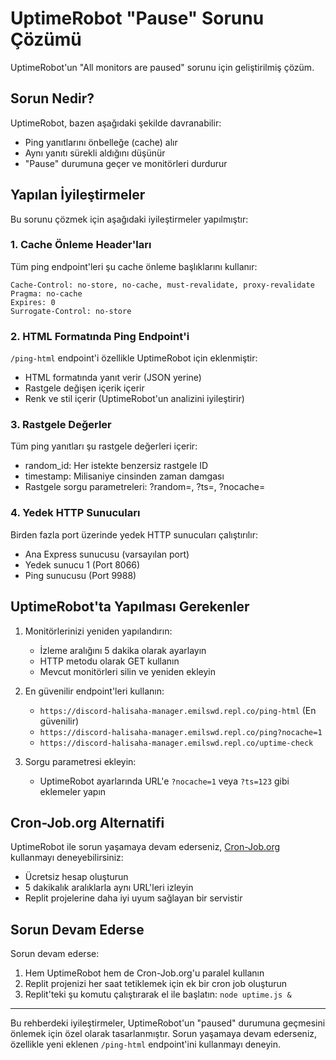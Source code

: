 # UptimeRobot "Pause" Sorunu Çözümü

UptimeRobot'un "All monitors are paused" sorunu için geliştirilmiş çözüm.

## Sorun Nedir?

UptimeRobot, bazen aşağıdaki şekilde davranabilir:
- Ping yanıtlarını önbelleğe (cache) alır
- Aynı yanıtı sürekli aldığını düşünür
- "Pause" durumuna geçer ve monitörleri durdurur

## Yapılan İyileştirmeler

Bu sorunu çözmek için aşağıdaki iyileştirmeler yapılmıştır:

### 1. Cache Önleme Header'ları

Tüm ping endpoint'leri şu cache önleme başlıklarını kullanır:
```
Cache-Control: no-store, no-cache, must-revalidate, proxy-revalidate
Pragma: no-cache
Expires: 0
Surrogate-Control: no-store
```

### 2. HTML Formatında Ping Endpoint'i

`/ping-html` endpoint'i özellikle UptimeRobot için eklenmiştir:
- HTML formatında yanıt verir (JSON yerine)
- Rastgele değişen içerik içerir
- Renk ve stil içerir (UptimeRobot'un analizini iyileştirir)

### 3. Rastgele Değerler

Tüm ping yanıtları şu rastgele değerleri içerir:
- random_id: Her istekte benzersiz rastgele ID
- timestamp: Milisaniye cinsinden zaman damgası
- Rastgele sorgu parametreleri: ?random=, ?ts=, ?nocache=

### 4. Yedek HTTP Sunucuları

Birden fazla port üzerinde yedek HTTP sunucuları çalıştırılır:
- Ana Express sunucusu (varsayılan port)
- Yedek sunucu 1 (Port 8066)
- Ping sunucusu (Port 9988)

## UptimeRobot'ta Yapılması Gerekenler

1. Monitörlerinizi yeniden yapılandırın:
   - İzleme aralığını 5 dakika olarak ayarlayın
   - HTTP metodu olarak GET kullanın
   - Mevcut monitörleri silin ve yeniden ekleyin

2. En güvenilir endpoint'leri kullanın:
   - `https://discord-halisaha-manager.emilswd.repl.co/ping-html` (En güvenilir)
   - `https://discord-halisaha-manager.emilswd.repl.co/ping?nocache=1`
   - `https://discord-halisaha-manager.emilswd.repl.co/uptime-check`

3. Sorgu parametresi ekleyin:
   - UptimeRobot ayarlarında URL'e `?nocache=1` veya `?ts=123` gibi eklemeler yapın

## Cron-Job.org Alternatifi

UptimeRobot ile sorun yaşamaya devam ederseniz, [Cron-Job.org](https://cron-job.org/) kullanmayı deneyebilirsiniz:
- Ücretsiz hesap oluşturun
- 5 dakikalık aralıklarla aynı URL'leri izleyin
- Replit projelerine daha iyi uyum sağlayan bir servistir

## Sorun Devam Ederse

Sorun devam ederse:
1. Hem UptimeRobot hem de Cron-Job.org'u paralel kullanın
2. Replit projenizi her saat tetiklemek için ek bir cron job oluşturun
3. Replit'teki şu komutu çalıştırarak el ile başlatın: `node uptime.js &`

---

Bu rehberdeki iyileştirmeler, UptimeRobot'un "paused" durumuna geçmesini önlemek için özel olarak tasarlanmıştır. Sorun yaşamaya devam ederseniz, özellikle yeni eklenen `/ping-html` endpoint'ini kullanmayı deneyin.
